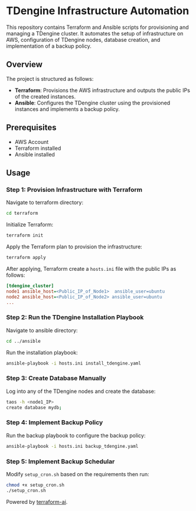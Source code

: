 
# TDengine Infrastructure Automation

This repository contains Terraform and Ansible scripts for provisioning and managing a TDengine cluster. It automates the setup of infrastructure on AWS, configuration of TDengine nodes, database creation, and implementation of a backup policy.

## Overview

The project is structured as follows:

- **Terraform**: Provisions the AWS infrastructure and outputs the public IPs of the created instances.
- **Ansible**: Configures the TDengine cluster using the provisioned instances and implements a backup policy.

## Prerequisites

- AWS Account
- Terraform installed
- Ansible installed

## Usage

### Step 1: Provision Infrastructure with Terraform

Navigate to terraform directory:

``` bash
cd terraform
```

Initialize Terraform:

```bash
terraform init
```

Apply the Terraform plan to provision the infrastructure:

```bash
terraform apply
```

After applying, Terraform create a `hosts.ini` file with the public IPs as follows:

```ini
[tdengine_cluster]
node1 ansible_host=<Public_IP_of_Node1>  ansible_user=ubuntu
node2 ansible_host=<Public_IP_of_Node2> ansible_user=ubuntu
...
```

### Step 2: Run the TDengine Installation Playbook

Navigate to ansible directory:

``` bash
cd ../ansible
```

Run the installation playbook:

```bash
ansible-playbook -i hosts.ini install_tdengine.yaml
```

### Step 3: Create Database Manually

Log into any of the TDengine nodes and create the database:

```bash
taos -h <node1_IP>
create database mydb;
```

### Step 4: Implement Backup Policy

Run the backup playbook to configure the backup policy:

```bash
ansible-playbook -i hosts.ini backup_tdengine.yaml
```

### Step 5: Implement Backup Schedular

Modify `setup_cron.sh` based on the requirements then run:

```bash
chmod +x setup_cron.sh
./setup_cron.sh
```

Powered by [terraform-ai](https://github.com/jigsaw373/terraform-ai).
